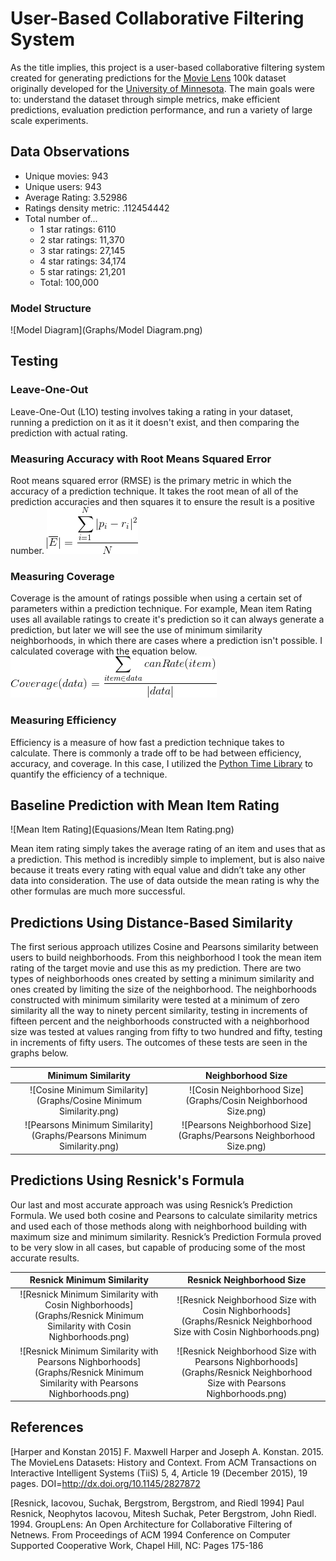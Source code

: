 # User-Based Collaborative Filtering System
As the title implies, this project is a user-based collaborative filtering system created for generating predictions for the [Movie Lens](https://grouplens.org/datasets/movielens/100k/) 100k dataset originally developed for the [University of Minnesota](https://grouplens.org/datasets/movielens/100k/). The main goals were to: understand the dataset through simple metrics, make efficient predictions, evaluation prediction performance, and run a variety of large scale experiments. 

## Data Observations
- Unique movies: 943
- Unique users: 943
- Average Rating: 3.52986
- Ratings density metric: .112454442
- Total number of...
	- 1 star ratings: 6110
	- 2 star ratings: 11,370
	- 3 star ratings: 27,145
	- 4 star ratings: 34,174
	- 5 star ratings: 21,201
	- Total: 100,000

### Model Structure
![Model Diagram](Graphs/Model Diagram.png)

## Testing

### Leave-One-Out
Leave-One-Out (L1O) testing involves taking a rating in your dataset, running a prediction on it as it it doesn't exist, and then comparing the prediction with actual rating. 

### Measuring Accuracy with Root Means Squared Error
Root means squared error (RMSE) is the primary metric in which the accuracy of a prediction technique. It takes the root mean of all of the prediction accuracies and then squares it to ensure the result is a positive number.
![RMSE](Equasions/RMSE.png)
<!-- $$ |\overline{E}|=\frac{\displaystyle\sum_{i=1}^{N}|p_i-r_i|^2}{N} $$  -->

### Measuring Coverage
Coverage is the amount of ratings possible when using a certain set of parameters within a prediction technique. For example, Mean item Rating uses all available ratings to create it's prediction so it can always generate a prediction, but later we will see the use of minimum similarity neighborhoods, in which there are cases where a prediction isn't possible. I calculated coverage with the equation below. 
![Coverage](Equasions/Coverage.png)
<!-- $$ Coverage(data)=\frac{\displaystyle\sum_{item\in data}canRate(item)}{|data|} $$ -->

### Measuring Efficiency
Efficiency is a measure of how fast a prediction technique takes to calculate. There is commonly a trade off to be had between efficiency, accuracy, and coverage. In this case, I utilized the [Python Time Library](https://docs.python.org/2/library/time.html) to quantify the efficiency of a technique.


## Baseline Prediction with Mean Item Rating
![Mean Item Rating](Equasions/Mean Item Rating.png)
<!-- $$ prediction(u_i, item_k) = \displaystyle\sum_{u_j\in users} rating(u_j, item_k) $$ -->
Mean item rating simply takes the average rating of an item and uses that as a prediction. This method is incredibly simple to implement, but is also naive because it treats every rating with equal value and didn’t take any other data into consideration. The use of data outside the mean rating is why the other formulas are much more successful.

## Predictions Using Distance-Based Similarity 

The first serious approach utilizes Cosine and Pearsons similarity between users to build neighborhoods. From this neighborhood I took the mean item rating of the target movie and use this as my prediction. There are two types of neighborhoods ones created by setting a minimum similarity and ones created by limiting the size of the neighborhood. The neighborhoods constructed with minimum similarity were tested at a minimum of zero similarity all the way to ninety percent similarity, testing in increments of fifteen percent and the neighborhoods constructed with a neighborhood size was tested at values ranging from fifty to two hundred and fifty, testing in increments of fifty users. The outcomes of these tests are seen in the graphs below. 

Minimum Similarity | Neighborhood Size
:--: | :--: 
![Cosine Minimum Similarity](Graphs/Cosine Minimum Similarity.png) | ![Cosin Neighborhood Size](Graphs/Cosin Neighborhood Size.png)
![Pearsons Minimum Similarity](Graphs/Pearsons Minimum Similarity.png) | ![Pearsons Neighborhood Size](Graphs/Pearsons Neighborhood Size.png)







## Predictions Using Resnick's Formula

Our last and most accurate approach was using Resnick’s Prediction Formula. We used both cosine and Pearsons to calculate similarity metrics and used each of those methods along with neighborhood building with maximum size and minimum similarity. Resnick’s Prediction Formula proved to be very slow in all cases, but capable of producing some of the most accurate results. 

Resnick Minimum Similarity | Resnick Neighborhood Size
:--: | :--: 
![Resnick Minimum Similarity with Cosin Nighborhoods](Graphs/Resnick Minimum Similarity with Cosin Nighborhoods.png) | ![Resnick Neighborhood Size with Cosin Nighborhoods](Graphs/Resnick Neighborhood Size with Cosin Nighborhoods.png)
![Resnick Minimum Similarity with Pearsons Nighborhoods](Graphs/Resnick Minimum Similarity with Pearsons Nighborhoods.png) | ![Resnick Neighborhood Size with Pearsons Nighborhoods](Graphs/Resnick Neighborhood Size with Pearsons Nighborhoods.png)


## References

\[Harper and Konstan 2015\] F. Maxwell Harper and Joseph A. Konstan. 2015. The MovieLens Datasets: History and Context. From ACM Transactions on Interactive Intelligent Systems (TiiS) 5, 4, Article 19 (December 2015), 19 pages. DOI=http://dx.doi.org/10.1145/2827872

\[Resnick, Iacovou, Suchak, Bergstrom, Bergstrom, and Riedl 1994\] Paul Resnick, Neophytos Iacovou, Mitesh Suchak, Peter Bergstrom, John Riedl. 1994. GroupLens: An Open Architecture for Collaborative Filtering of Netnews. From Proceedings of ACM 1994 Conference on Computer Supported Cooperative Work, Chapel Hill, NC: Pages 175-186

<!-- https://www.codecogs.com/latex/eqneditor.php -->